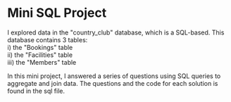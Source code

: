# Mini SQL Project

I explored data in the "country_club" database, which is a SQL-based. This database
contains 3 tables: <br>
    </t> i) the "Bookings" table <br>
    ii) the "Facilities" table <br>
    iii) the "Members" table <br>

In this mini project, I answered a series of questions using SQL queries to aggregate and join data. The questions and the code for each solution is found in the sql file.
